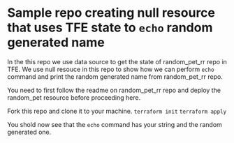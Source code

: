 # Sample repo creating null resource that uses TFE state to `echo` random generated name

In the this repo we use data source to get the state of random_pet_rr repo in TFE.
We use null resouce in this repo to show how we can perform `echo` command and print the random generated name from random_pet_rr repo.

You need to first follow the readme on random_pet_rr repo and deploy the random_pet resource before proceeding here.

Fork this repo and clone it to your machine.
`terraform init`
`terraform apply`

You shold now see that the `echo` command has your string and the random generated one.


